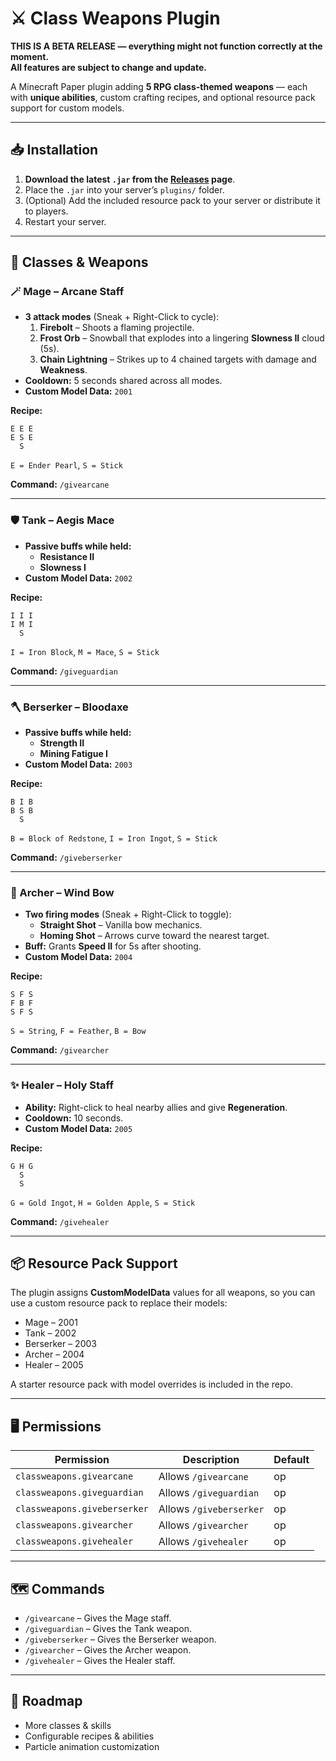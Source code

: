 # ⚔️ Class Weapons Plugin

**THIS IS A BETA RELEASE — everything might not function correctly at the moment.  
All features are subject to change and update.**

A Minecraft Paper plugin adding **5 RPG class-themed weapons** — each with **unique abilities**, custom crafting recipes, and optional resource pack support for custom models.

---

## 📥 Installation

1. **Download the latest `.jar` from the [Releases](../../releases) page**.
2. Place the `.jar` into your server’s `plugins/` folder.
3. (Optional) Add the included resource pack to your server or distribute it to players.
4. Restart your server.

---

## 📜 Classes & Weapons

### 🪄 Mage – Arcane Staff
- **3 attack modes** (Sneak + Right-Click to cycle):
  1. **Firebolt** – Shoots a flaming projectile.
  2. **Frost Orb** – Snowball that explodes into a lingering **Slowness II** cloud (5s).
  3. **Chain Lightning** – Strikes up to 4 chained targets with damage and **Weakness**.
- **Cooldown:** 5 seconds shared across all modes.
- **Custom Model Data:** `2001`

**Recipe:**
```
E E E
E S E
  S
```
`E = Ender Pearl`, `S = Stick`

**Command:** `/givearcane`

---

### 🛡️ Tank – Aegis Mace
- **Passive buffs while held:**
  - **Resistance II**
  - **Slowness I**
- **Custom Model Data:** `2002`

**Recipe:**
```
I I I
I M I
  S
```
`I = Iron Block`, `M = Mace`, `S = Stick`

**Command:** `/giveguardian`

---

### 🪓 Berserker – Bloodaxe
- **Passive buffs while held:**
  - **Strength II**
  - **Mining Fatigue I**
- **Custom Model Data:** `2003`

**Recipe:**
```
B I B
B S B
  S
```
`B = Block of Redstone`, `I = Iron Ingot`, `S = Stick`

**Command:** `/giveberserker`

---

### 🏹 Archer – Wind Bow
- **Two firing modes** (Sneak + Right-Click to toggle):
  - **Straight Shot** – Vanilla bow mechanics.
  - **Homing Shot** – Arrows curve toward the nearest target.
- **Buff:** Grants **Speed II** for 5s after shooting.
- **Custom Model Data:** `2004`

**Recipe:**
```
S F S
F B F
S F S
```
`S = String`, `F = Feather`, `B = Bow`

**Command:** `/givearcher`

---

### ✨ Healer – Holy Staff
- **Ability:** Right-click to heal nearby allies and give **Regeneration**.
- **Cooldown:** 10 seconds.
- **Custom Model Data:** `2005`

**Recipe:**
```
G H G
  S
  S
```
`G = Gold Ingot`, `H = Golden Apple`, `S = Stick`

**Command:** `/givehealer`

---

## 📦 Resource Pack Support
The plugin assigns **CustomModelData** values for all weapons, so you can use a custom resource pack to replace their models:
- Mage – 2001
- Tank – 2002
- Berserker – 2003
- Archer – 2004
- Healer – 2005

A starter resource pack with model overrides is included in the repo.

---

## 🖥️ Permissions
| Permission | Description | Default |
|------------|-------------|---------|
| `classweapons.givearcane` | Allows `/givearcane` | op |
| `classweapons.giveguardian` | Allows `/giveguardian` | op |
| `classweapons.giveberserker` | Allows `/giveberserker` | op |
| `classweapons.givearcher` | Allows `/givearcher` | op |
| `classweapons.givehealer` | Allows `/givehealer` | op |

---

## 🗺️ Commands
- `/givearcane` – Gives the Mage staff.
- `/giveguardian` – Gives the Tank weapon.
- `/giveberserker` – Gives the Berserker weapon.
- `/givearcher` – Gives the Archer weapon.
- `/givehealer` – Gives the Healer staff.

---

## 🎯 Roadmap
- More classes & skills
- Configurable recipes & abilities
- Particle animation customization
